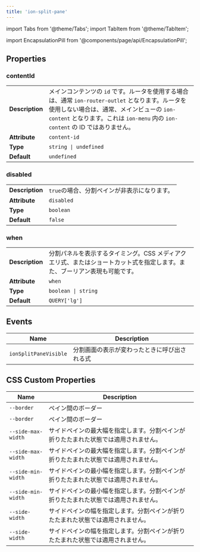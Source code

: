 ```yaml
---
title: 'ion-split-pane'
---
```


import Tabs from '@theme/Tabs';
import TabItem from '@theme/TabItem';

<head>
  <title>ion-split-pane: Split Plane View for Menus and Multi-View Layouts</title>
  <meta
    name="description"
    content="ion-split-pane is useful when creating multi-view app layouts. It allows UI elements, like menus, to be displayed as the viewport width increases."
  />
</head>

import EncapsulationPill from '@components/page/api/EncapsulationPill';

<EncapsulationPill type="shadow" />

## Properties

### contentId

|                 |                                                                                                                                                                                                                                 |
| --------------- | ------------------------------------------------------------------------------------------------------------------------------------------------------------------------------------------------------------------------------- |
| **Description** | メインコンテンツの `id` です。ルータを使用する場合は、通常 `ion-router-outlet` となります。ルータを使用しない場合は、通常、メインビューの `ion-content` となります。これは `ion-menu` 内の `ion-content` の ID ではありません。 |
| **Attribute**   | `content-id`                                                                                                                                                                                                                    |
| **Type**        | `string \| undefined`                                                                                                                                                                                                           |
| **Default**     | `undefined`                                                                                                                                                                                                                     |

### disabled

|                 |                                              |
| --------------- | -------------------------------------------- |
| **Description** | `true`の場合、分割ペインが非表示になります。 |
| **Attribute**   | `disabled`                                   |
| **Type**        | `boolean`                                    |
| **Default**     | `false`                                      |

### when

|                 |                                                                                                                            |
| --------------- | -------------------------------------------------------------------------------------------------------------------------- |
| **Description** | 分割パネルを表示するタイミング。CSS メディアクエリ式、またはショートカット式を指定します。また、ブーリアン表現も可能です。 |
| **Attribute**   | `when`                                                                                                                     |
| **Type**        | `boolean \| string`                                                                                                        |
| **Default**     | `QUERY['lg']`                                                                                                              |

## Events

| Name                  | Description                                  |
| --------------------- | -------------------------------------------- |
| `ionSplitPaneVisible` | 分割画面の表示が変わったときに呼び出される式 |

## CSS Custom Properties

| Name               | Description                                                                          |
| ------------------ | ------------------------------------------------------------------------------------ |
| `--border`         | ペイン間のボーダー                                                                   |
| `--border`         | ペイン間のボーダー                                                                   |
| `--side-max-width` | サイドペインの最大幅を指定します。分割ペインが折りたたまれた状態では適用されません。 |
| `--side-max-width` | サイドペインの最大幅を指定します。分割ペインが折りたたまれた状態では適用されません。 |
| `--side-min-width` | サイドペインの最小幅を指定します。分割ペインが折りたたまれた状態では適用されません。 |
| `--side-min-width` | サイドペインの最小幅を指定します。分割ペインが折りたたまれた状態では適用されません。 |
| `--side-width`     | サイドペインの幅を指定します。分割ペインが折りたたまれた状態では適用されません。     |
| `--side-width`     | サイドペインの幅を指定します。分割ペインが折りたたまれた状態では適用されません。     |
